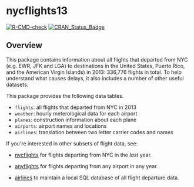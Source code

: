 # nycflights13

<!-- badges: start -->
[![R-CMD-check](https://github.com/tidyverse/nycflights13/workflows/R-CMD-check/badge.svg)](https://github.com/tidyverse/nycflights13/actions)
[![CRAN_Status_Badge](http://www.r-pkg.org/badges/version/nycflights13)](https://cran.r-project.org/package=nycflights13)
<!-- badges: end -->

## Overview

This package contains information about all flights that departed from NYC
(e.g. EWR, JFK and LGA) to destinations in the United States, Puerto Rico,
and the American Virgin Islands) in 2013: 
336,776 flights in total. To help understand what causes delays, 
it also includes a number of other useful datasets.

This package provides the following data tables.

* `flights`: all flights that departed from NYC in 2013
* `weather`: hourly meterological data for each airport
* `planes`: construction information about each plane
* `airports`: airport names and locations
* `airlines`: translation between two letter carrier codes and names

If you're interested in other subsets of flight data, see:

* [nycflights](https://github.com/jayleetx/nycflights) for flights departing 
  from NYC in the _last_ year.
  
* [anyflights](https://github.com/simonpcouch/anyflights) for flights departing
  from any airport in any year.
  
* [airlines](https://github.com/beanumber/airlines) to maintain a local SQL
  database of all flight departure data.
